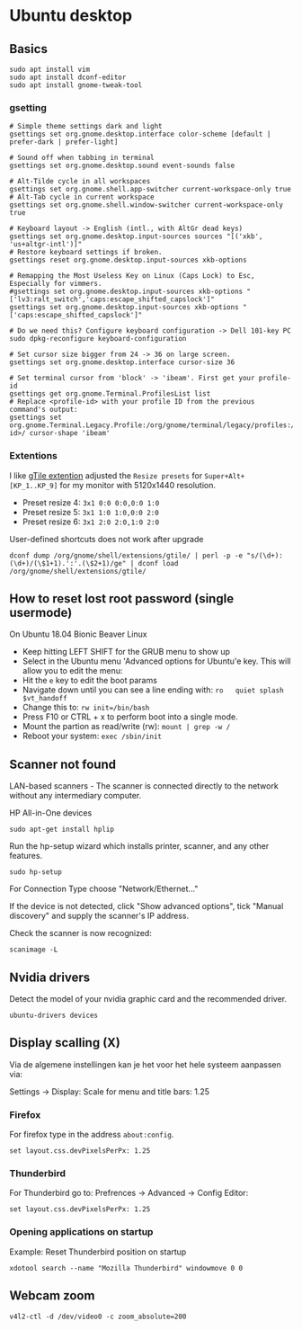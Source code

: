 # Ubuntu desktop

## Basics

    sudo apt install vim
    sudo apt install dconf-editor
    sudo apt install gnome-tweak-tool

### gsetting

    # Simple theme settings dark and light
    gsettings set org.gnome.desktop.interface color-scheme [default | prefer-dark | prefer-light]

    # Sound off when tabbing in terminal
    gsettings set org.gnome.desktop.sound event-sounds false

    # Alt-Tilde cycle in all workspaces
    gsettings set org.gnome.shell.app-switcher current-workspace-only true
    # Alt-Tab cycle in current workspace
    gsettings set org.gnome.shell.window-switcher current-workspace-only true

    # Keyboard layout -> English (intl., with AltGr dead keys)
    gsettings set org.gnome.desktop.input-sources sources "[('xkb', 'us+altgr-intl')]"
    # Restore keyboard settings if broken.
    gsettings reset org.gnome.desktop.input-sources xkb-options

    # Remapping the Most Useless Key on Linux (Caps Lock) to Esc, Especially for vimmers.
    #gsettings set org.gnome.desktop.input-sources xkb-options "['lv3:ralt_switch','caps:escape_shifted_capslock']"
    gsettings set org.gnome.desktop.input-sources xkb-options "['caps:escape_shifted_capslock']"

    # Do we need this? Configure keyboard configuration -> Dell 101-key PC
    sudo dpkg-reconfigure keyboard-configuration

    # Set cursor size bigger from 24 -> 36 on large screen.
    gsettings set org.gnome.desktop.interface cursor-size 36

    # Set terminal cursor from 'block' -> 'ibeam'. First get your profile-id
    gsettings get org.gnome.Terminal.ProfilesList list
    # Replace <profile-id> with your profile ID from the previous command's output:
    gsettings set org.gnome.Terminal.Legacy.Profile:/org/gnome/terminal/legacy/profiles:/<profile-id>/ cursor-shape 'ibeam'



### Extentions

I like [gTile extention](https://extensions.gnome.org/extension/28/gtile/) adjusted the  `Resize presets` for `Super+Alt+[KP_1..KP_9]` for my monitor with 5120x1440 resolution.

* Preset resize 4: `3x1 0:0 0:0,0:0 1:0`
* Preset resize 5: `3x1 1:0 1:0,0:0 2:0`
* Preset resize 6: `3x1 2:0 2:0,1:0 2:0`

User-defined shortcuts does not work after upgrade

    dconf dump /org/gnome/shell/extensions/gtile/ | perl -p -e "s/(\d+):(\d+)/(\$1+1).':'.(\$2+1)/ge" | dconf load /org/gnome/shell/extensions/gtile/

## How to reset lost root password (single usermode)

On Ubuntu 18.04 Bionic Beaver Linux

* Keep hitting LEFT SHIFT for the GRUB menu to show up
* Select in the Ubuntu menu 'Advanced options for Ubuntu'e key. This will allow you to edit the menu:
* Hit the `e` key to edit the boot params
* Navigate down until you can see a line ending with: `ro   quiet splash $vt_handoff`
* Change this to: `rw init=/bin/bash`
* Press F10 or CTRL + x to perform boot into a single mode.
* Mount the partion as read/write (rw): `mount | grep -w /`
* Reboot your system: `exec /sbin/init`


## Scanner not found

LAN-based scanners - The scanner is connected directly to the network without any intermediary computer.

HP All-in-One devices

    sudo apt-get install hplip

Run the hp-setup wizard which installs printer, scanner, and any other features.

    sudo hp-setup

For Connection Type choose "Network/Ethernet..."

If the device is not detected, click "Show advanced options", tick "Manual discovery" and supply the scanner's IP address.

Check the scanner is now recognized:

    scanimage -L


## Nvidia drivers

Detect the model of your nvidia graphic card and the recommended driver.

    ubuntu-drivers devices


## Display scalling (X)

Via de algemene instellingen kan je het voor het hele systeem aanpassen via:

Settings -> Display: Scale for menu and title bars: 1.25

### Firefox

For firefox type in the address `about:config`.

    set layout.css.devPixelsPerPx: 1.25

### Thunderbird

For Thunderbird go to: Prefrences -> Advanced -> Config Editor:

    set layout.css.devPixelsPerPx: 1.25

### Opening applications on startup

Example: Reset Thunderbird position on startup

    xdotool search --name "Mozilla Thunderbird" windowmove 0 0

## Webcam zoom

    v4l2-ctl -d /dev/video0 -c zoom_absolute=200
